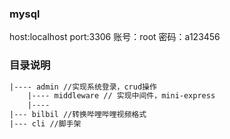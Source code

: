 ### mysql 
host:localhost
port:3306
账号：root
密码：a123456

### 目录说明
```html
|---- admin //实现系统登录，crud操作
    |---- middleware // 实现中间件，mini-express
    |---- 
|--- bilbil //转换哔哩哔哩视频格式
|--- cli //脚手架
```